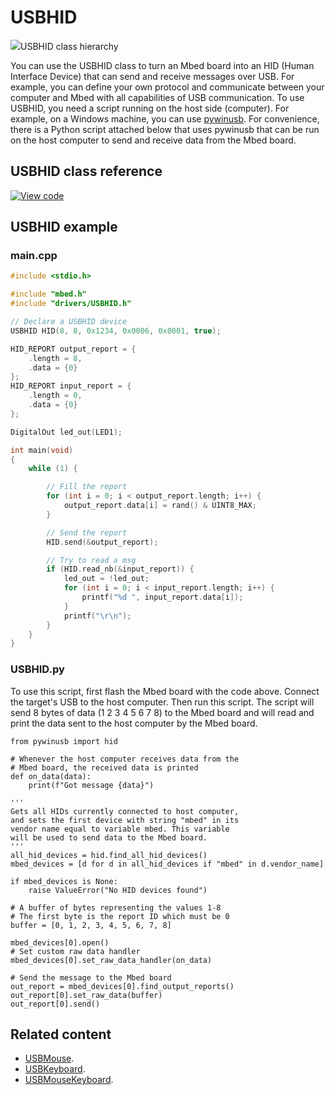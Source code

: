 # USBHID

<span class="images">![](https://os.mbed.com/docs/mbed-os/v5.14/mbed-os-api-doxy/class_u_s_b_h_i_d.png)<span>USBHID class hierarchy</span></span>

You can use the USBHID class to turn an Mbed board into an HID (Human Interface Device) that can send and receive messages over USB. For example, you can define your own protocol and communicate between your computer and Mbed with all capabilities of USB communication. To use USBHID, you need a script running on the host side (computer). For example, on a Windows machine, you can use [pywinusb](https://github.com/rene-aguirre/pywinusb). For convenience, there is a Python script attached below that uses pywinusb that can be run on the host computer to send and receive data from the Mbed board.

## USBHID class reference

[![View code](https://www.mbed.com/embed/?type=library)](https://os.mbed.com/docs/mbed-os/v5.14/mbed-os-api-doxy/class_u_s_b_h_i_d.html)

## USBHID example   

### main.cpp   

```C++
#include <stdio.h>

#include "mbed.h"
#include "drivers/USBHID.h"

// Declare a USBHID device
USBHID HID(8, 8, 0x1234, 0x0006, 0x0001, true);

HID_REPORT output_report = {
    .length = 8,
    .data = {0}
};
HID_REPORT input_report = {
    .length = 0,
    .data = {0}
};

DigitalOut led_out(LED1);

int main(void)
{
    while (1) {

        // Fill the report
        for (int i = 0; i < output_report.length; i++) {
            output_report.data[i] = rand() & UINT8_MAX;
        }

        // Send the report
        HID.send(&output_report);

        // Try to read a msg
        if (HID.read_nb(&input_report)) {
            led_out = !led_out;
            for (int i = 0; i < input_report.length; i++) {
                printf("%d ", input_report.data[i]);
            }
            printf("\r\n");
        }
    }
}            
```

### USBHID.py   

To use this script, first flash the Mbed board with the code above. Connect the target's USB to the host computer. Then run this script. The script will send 8 bytes of data (1 2 3 4 5 6 7 8) to the Mbed board and will read and print the data sent to the host computer by the Mbed board.   

```Py
from pywinusb import hid

# Whenever the host computer receives data from the
# Mbed board, the received data is printed
def on_data(data):
    print(f"Got message {data}")

'''
Gets all HIDs currently connected to host computer,
and sets the first device with string "mbed" in its
vendor name equal to variable mbed. This variable
will be used to send data to the Mbed board.
'''
all_hid_devices = hid.find_all_hid_devices()
mbed_devices = [d for d in all_hid_devices if "mbed" in d.vendor_name]

if mbed_devices is None:
    raise ValueError("No HID devices found")
    
# A buffer of bytes representing the values 1-8
# The first byte is the report ID which must be 0
buffer = [0, 1, 2, 3, 4, 5, 6, 7, 8]

mbed_devices[0].open()
# Set custom raw data handler
mbed_devices[0].set_raw_data_handler(on_data)

# Send the message to the Mbed board
out_report = mbed_devices[0].find_output_reports()
out_report[0].set_raw_data(buffer)
out_report[0].send()
```

## Related content

- [USBMouse](../apis/usbmouse.html).
- [USBKeyboard](../apis/usbkeyboard.html).
- [USBMouseKeyboard](../apis/usbmousekeyboard.html).
